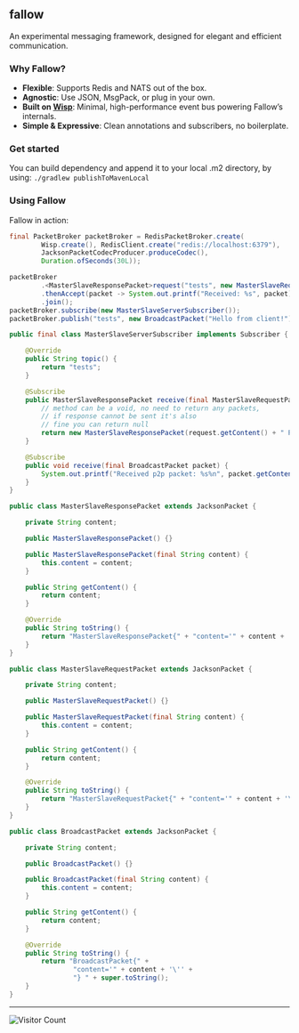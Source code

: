 ## fallow

An experimental messaging framework, designed for elegant and efficient communication.

### Why Fallow?

- **Flexible**: Supports Redis and NATS out of the box.
- **Agnostic**: Use JSON, MsgPack, or plug in your own.
- **Built on [Wisp](https://github.com/vanqure/wisp)**: Minimal, high-performance event bus powering Fallow’s internals.
- **Simple & Expressive**: Clean annotations and subscribers, no boilerplate.

### Get started

You can build dependency and append it to your local .m2 directory, by using: `./gradlew publishToMavenLocal`

### Using Fallow

Fallow in action:

```java
final PacketBroker packetBroker = RedisPacketBroker.create(
        Wisp.create(), RedisClient.create("redis://localhost:6379"), 
        JacksonPacketCodecProducer.produceCodec(), 
        Duration.ofSeconds(30L));

packetBroker         
        .<MasterSlaveResponsePacket>request("tests", new MasterSlaveRequestPacket("Ping!"))
        .thenAccept(packet -> System.out.printf("Received: %s", packet))
        .join();
packetBroker.subscribe(new MasterSlaveServerSubscriber());
packetBroker.publish("tests", new BroadcastPacket("Hello from client!"));

public final class MasterSlaveServerSubscriber implements Subscriber {

    @Override
    public String topic() {
        return "tests";
    }

    @Subscribe
    public MasterSlaveResponsePacket receive(final MasterSlaveRequestPacket request) {
        // method can be a void, no need to return any packets,
        // if response cannot be sent it's also
        // fine you can return null
        return new MasterSlaveResponsePacket(request.getContent() + " Pong!");
    }

    @Subscribe
    public void receive(final BroadcastPacket packet) {
        System.out.printf("Received p2p packet: %s%n", packet.getContent());
    }
}

public class MasterSlaveResponsePacket extends JacksonPacket {

    private String content;

    public MasterSlaveResponsePacket() {}

    public MasterSlaveResponsePacket(final String content) {
        this.content = content;
    }

    public String getContent() {
        return content;
    }

    @Override
    public String toString() {
        return "MasterSlaveResponsePacket{" + "content='" + content + '\'' + "} " + super.toString();
    }
}

public class MasterSlaveRequestPacket extends JacksonPacket {

    private String content;

    public MasterSlaveRequestPacket() {}

    public MasterSlaveRequestPacket(final String content) {
        this.content = content;
    }

    public String getContent() {
        return content;
    }

    @Override
    public String toString() {
        return "MasterSlaveRequestPacket{" + "content='" + content + '\'' + "} " + super.toString();
    }
}

public class BroadcastPacket extends JacksonPacket {

    private String content;

    public BroadcastPacket() {}

    public BroadcastPacket(final String content) {
        this.content = content;
    }

    public String getContent() {
        return content;
    }

    @Override
    public String toString() {
        return "BroadcastPacket{" +
                "content='" + content + '\'' +
                "} " + super.toString();
    }
}
```

---

![Visitor Count](https://visitor-badge.laobi.icu/badge?page_id=vanqure.fallow)

